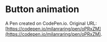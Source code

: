 # Button animation

A Pen created on CodePen.io. Original URL: [https://codepen.io/milanraring/pen/oPRxZM](https://codepen.io/milanraring/pen/oPRxZM).

